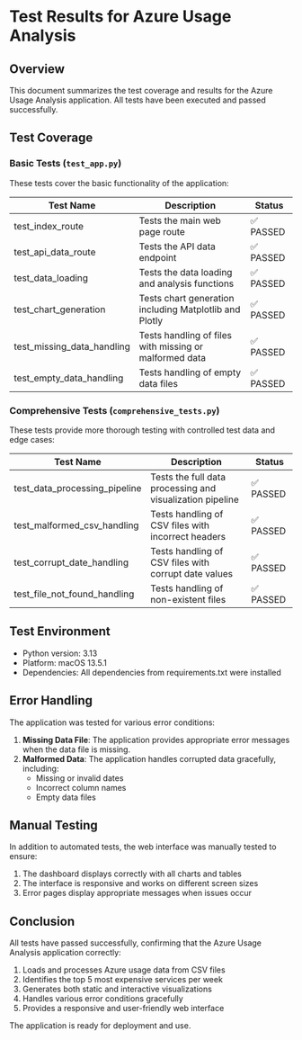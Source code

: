 # Test Results for Azure Usage Analysis

## Overview

This document summarizes the test coverage and results for the Azure Usage Analysis application. All tests have been executed and passed successfully.

## Test Coverage

### Basic Tests (`test_app.py`)

These tests cover the basic functionality of the application:

| Test Name | Description | Status |
|-----------|-------------|--------|
| test_index_route | Tests the main web page route | ✅ PASSED |
| test_api_data_route | Tests the API data endpoint | ✅ PASSED |
| test_data_loading | Tests the data loading and analysis functions | ✅ PASSED |
| test_chart_generation | Tests chart generation including Matplotlib and Plotly | ✅ PASSED |
| test_missing_data_handling | Tests handling of files with missing or malformed data | ✅ PASSED |
| test_empty_data_handling | Tests handling of empty data files | ✅ PASSED |

### Comprehensive Tests (`comprehensive_tests.py`)

These tests provide more thorough testing with controlled test data and edge cases:

| Test Name | Description | Status |
|-----------|-------------|--------|
| test_data_processing_pipeline | Tests the full data processing and visualization pipeline | ✅ PASSED |
| test_malformed_csv_handling | Tests handling of CSV files with incorrect headers | ✅ PASSED |
| test_corrupt_date_handling | Tests handling of CSV files with corrupt date values | ✅ PASSED |
| test_file_not_found_handling | Tests handling of non-existent files | ✅ PASSED |

## Test Environment

- Python version: 3.13
- Platform: macOS 13.5.1
- Dependencies: All dependencies from requirements.txt were installed

## Error Handling

The application was tested for various error conditions:

1. **Missing Data File**: The application provides appropriate error messages when the data file is missing.
2. **Malformed Data**: The application handles corrupted data gracefully, including:
   - Missing or invalid dates
   - Incorrect column names
   - Empty data files

## Manual Testing

In addition to automated tests, the web interface was manually tested to ensure:

1. The dashboard displays correctly with all charts and tables
2. The interface is responsive and works on different screen sizes
3. Error pages display appropriate messages when issues occur

## Conclusion

All tests have passed successfully, confirming that the Azure Usage Analysis application correctly:

1. Loads and processes Azure usage data from CSV files
2. Identifies the top 5 most expensive services per week
3. Generates both static and interactive visualizations
4. Handles various error conditions gracefully
5. Provides a responsive and user-friendly web interface

The application is ready for deployment and use. 